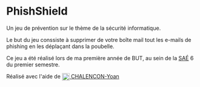 # PhishShield

 Un jeu de prévention sur le thème de la sécurité informatique.

 Le but du jeu conssiste à supprimer de votre boîte mail tout les e-mails de phishing en les déplaçant dans la poubelle.

 Ce jeu a été réalisé lors de ma première année de BUT, au sein de la [SAÉ](https://fr.wikipedia.org/wiki/Situation_d%27apprentissage_et_d%27%C3%A9valuation) 6 du premier semestre.

 Réalisé avec l'aide de [<img src="https://github.com/CHALENCON-Yoan.png" width="20px" valign="middle"/> CHALENCON-Yoan](https://github.com/CHALENCON-Yoan)
